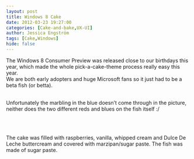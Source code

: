 ```yaml
---
layout: post
title: Windows 8 Cake
date: 2012-03-23 19:27:00
categories: [Cake-and-bake,UX-UI]
author: Jessica Engström
tags: [Cake,Windows]
hide: false
---
```

<p>The Windows 8 Consumer Preview was released close to our birthdays this year, which made the whole pick-a-cake-theme process really easy this year.<br>We are both early adopters and huge Microsoft fans so it just had to be a beta fish (or betta).</p> <p><br>Unfortunately the marbling in the blue doesn’t come through in the picture, neither does the two different reds and blues on the fish itself :/</p> <p><br><img alt="" src="/PostImages/2012%2f3%2f540BetaFish.png"><br><br></p> <p>The cake was filled with raspberries, vanilla, whipped cream and Dulce De Leche buttercream and covered with marzipan/sugar paste. The fish was made of sugar paste.</p>
